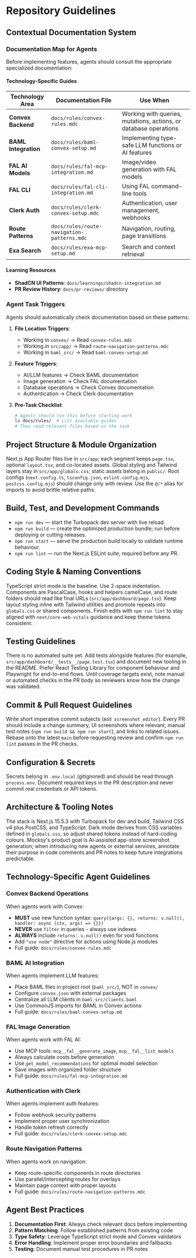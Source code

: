 # Repository Guidelines

## Contextual Documentation System

### Documentation Map for Agents

Before implementing features, agents should consult the appropriate specialized documentation:

#### Technology-Specific Guides
| Technology Area | Documentation File | Use When |
|----------------|-------------------|-----------|
| **Convex Backend** | `docs/rules/convex-rules.mdc` | Working with queries, mutations, actions, or database operations |
| **BAML Integration** | `docs/rules/baml-convex-setup.md` | Implementing type-safe LLM functions or AI features |
| **FAL AI Models** | `docs/rules/fal-mcp-integration.md` | Image/video generation with FAL models |
| **FAL CLI** | `docs/rules/fal-cli-integration.md` | Using FAL command-line tools |
| **Clerk Auth** | `docs/rules/clerk-convex-setup.mdc` | Authentication, user management, webhooks |
| **Route Patterns** | `docs/rules/route-navigation-patterns.mdc` | Navigation, routing, page transitions |
| **Exa Search** | `docs/rules/exa-mcp-setup.md` | Search and context retrieval |

#### Learning Resources
- **ShadCN UI Patterns**: `docs/learnings/shadcn-integration.md`
- **PR Review History**: `docs/pr-reviews/` directory

### Agent Task Triggers

Agents should automatically check documentation based on these patterns:

1. **File Location Triggers**:
   - Working in `convex/` → Read `convex-rules.mdc`
   - Working in `src/app/` → Read `route-navigation-patterns.mdc`
   - Working in `baml_src/` → Read `baml-convex-setup.md`

2. **Feature Triggers**:
   - AI/LLM features → Check BAML documentation
   - Image generation → Check FAL documentation
   - Database operations → Check Convex documentation
   - Authentication → Check Clerk documentation

3. **Pre-Task Checklist**:
   ```bash
   # Agents should run this before starting work
   ls docs/rules/  # List available guides
   # Then read relevant files based on the task
   ```

## Project Structure & Module Organization
Next.js App Router files live in `src/app`; each segment keeps `page.tsx`, optional `layout.tsx`, and co-located assets. Global styling and Tailwind layers stay in `src/app/globals.css`; static assets belong in `public/`. Root configs (`next.config.ts`, `tsconfig.json`, `eslint.config.mjs`, `postcss.config.mjs`) should change only with review. Use the `@/*` alias for imports to avoid brittle relative paths.

## Build, Test, and Development Commands
- `npm run dev` — start the Turbopack dev server with live reload.
- `npm run build` — create the optimized production bundle; run before deploying or cutting releases.
- `npm run start` — serve the production build locally to validate runtime behaviour.
- `npm run lint` — run the Next.js ESLint suite; required before any PR.

## Coding Style & Naming Conventions
TypeScript strict mode is the baseline. Use 2-space indentation. Components are PascalCase, hooks and helpers camelCase, and route folders should read like final URLs (`src/app/dashboard/page.tsx`). Keep layout styling inline with Tailwind utilities and promote repeats into `globals.css` or shared components. Finish edits with `npm run lint` to stay aligned with `next/core-web-vitals` guidance and keep theme tokens consistent.

## Testing Guidelines
There is no automated suite yet. Add tests alongside features (for example, `src/app/dashboard/__tests__/page.test.tsx`) and document new tooling in the README. Prefer React Testing Library for component behaviour and Playwright for end-to-end flows. Until coverage targets exist, note manual or automated checks in the PR body so reviewers know how the change was validated.

## Commit & Pull Request Guidelines
Write short imperative commit subjects (`Add screenshot editor`). Every PR should include a change summary, UI screenshots where relevant, manual test notes (`npm run build && npm run start`), and links to related issues. Rebase onto the latest `main` before requesting review and confirm `npm run lint` passes in the PR checks.

## Configuration & Secrets
Secrets belong in `.env.local` (gitignored) and should be read through `process.env`. Document required keys in the PR description and never commit real credentials or API tokens.

## Architecture & Tooling Notes
The stack is Next.js 15.5.3 with Turbopack for dev and build, Tailwind CSS v4 plus PostCSS, and TypeScript. Dark mode derives from CSS variables defined in `globals.css`, so adjust shared tokens instead of hard-coding colours. Mocksy's product goal is AI-assisted app-store screenshot generation; when introducing new agents or external services, annotate their purpose in code comments and PR notes to keep future integrations predictable.

## Technology-Specific Agent Guidelines

### Convex Backend Operations
When agents work with Convex:
- **MUST** use new function syntax: `query({args: {}, returns: v.null(), handler: async (ctx, args) => {}})`
- **NEVER** use `filter` in queries - always use indexes
- **ALWAYS** include `returns: v.null()` even for void functions
- Add `"use node"` directive for actions using Node.js modules
- Full guide: `docs/rules/convex-rules.mdc`

### BAML AI Integration
When agents implement LLM features:
- Place BAML files in project root (`baml_src/`), NOT in `convex/`
- Configure `convex.json` with external packages
- Centralize all LLM clients in `baml_src/clients.baml`
- Use CommonJS imports for BAML in Convex actions
- Full guide: `docs/rules/baml-convex-setup.md`

### FAL Image Generation
When agents work with FAL AI:
- Use MCP tools: `mcp__fal__generate_image`, `mcp__fal__list_models`
- Always calculate costs before generation
- Use `get_model_recommendations` for optimal model selection
- Save images with organized folder structure
- Full guide: `docs/rules/fal-mcp-integration.md`

### Authentication with Clerk
When agents implement auth features:
- Follow webhook security patterns
- Implement proper user synchronization
- Handle token refresh correctly
- Full guide: `docs/rules/clerk-convex-setup.mdc`

### Route Navigation Patterns
When agents work on navigation:
- Keep route-specific components in route directories
- Use parallel/intercepting routes for overlays
- Maintain page context with proper layouts
- Full guide: `docs/rules/route-navigation-patterns.mdc`

## Agent Best Practices

1. **Documentation First**: Always check relevant docs before implementing
2. **Pattern Matching**: Follow established patterns from existing code
3. **Type Safety**: Leverage TypeScript strict mode and Convex validators
4. **Error Handling**: Implement proper error boundaries and fallbacks
5. **Testing**: Document manual test procedures in PR notes
